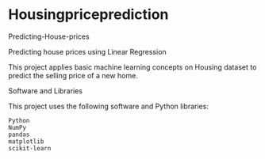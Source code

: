 # Housingpriceprediction
Predicting-House-prices

Predicting house prices using Linear Regression

This project applies basic machine learning concepts on Housing dataset to predict the selling price of a new home.

Software and Libraries

This project uses the following software and Python libraries:

    Python
    NumPy
    pandas
    matplotlib
    scikit-learn
